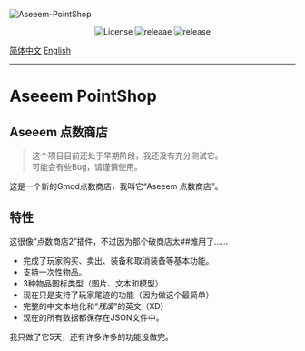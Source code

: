 <!--![Logo](https://raw.githubusercontent.com/Kamisato-Ayaka-233/Aseeem-PointShop/main/ASEEEM.png) -->
![Aseeem-PointShop](https://socialify.git.ci/Kamisato-Ayaka-233/Aseeem-PointShop/image?description=1&font=KoHo&logo=https%3A%2F%2Fs1.ax1x.com%2F2022%2F11%2F16%2FzVfpjK.png&name=1&owner=1&pattern=Diagonal%20Stripes&theme=Dark)

<div align="center">
  <img src="https://img.shields.io/github/license/Kamisato-Ayaka-233/Aseeem-PointShop?style=for-the-badge", alt="License">
  <img src="https://img.shields.io/github/downloads/Kamisato-Ayaka-233/Aseeem-PointShop/alpha/total?color=%23abcde&style=for-the-badge" alt="releaae">
  <img src="https://img.shields.io/github/v/release/Kamisato-Ayaka-233/Aseeem-PointShop?style=for-the-badge" alt="release">
</div>

[简体中文](README_CN.md) [English](README.md)

---

# Aseeem PointShop
## Aseeem 点数商店

> 这个项目目前还处于早期阶段，我还没有充分测试它。  
> 可能会有些Bug，请谨慎使用。

这是一个新的Gmod点数商店，我叫它“Aseeem 点数商店”。

## 特性

这很像“点数商店2”插件，不过因为那个破商店太##难用了……

* 完成了玩家购买、卖出、装备和取消装备等基本功能。
* 支持一次性物品。
* 3种物品图标类型（图片、文本和模型）
* 现在只是支持了玩家尾迹的功能（因为做这个最简单）
* 完整的中文本地化和“*残废*”的英文（XD）
* 现在的所有数据都保存在JSON文件中。

我只做了它5天，还有许多许多的功能没做完。
